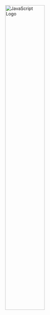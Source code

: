 
<img src="https://upload.wikimedia.org/wikipedia/commons/6/6a/JavaScript-logo.png" alt="JavaScript Logo" width="50%">
